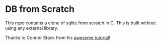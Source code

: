 # DB from Scratch

This repo contains a clone of sqlite from scratch in C. This is built without using any external library.

Thanks to Connor Stack from his [awesome tutorial](https://cstack.github.io/db_tutorial/)!
